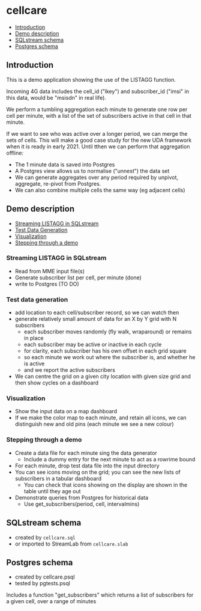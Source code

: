 # cellcare

* [Introduction](#introduction)
* [Demo description](#demo-description)
* [SQLstream schema](#sqlstream-schema)
* [Postgres schema](#postgres-schema)

## Introduction

This is a demo application showing the use of the LISTAGG function.

Incoming 4G data includes the cell_id ("lkey") and subscriber_id ("imsi" in this data, would be "msisdn" in real life).

We perform a tumbling aggregation each minute to generate one row per cell per minute, with a list of the set of subscribers active in that cell in that minute.

If we want to see who was active over a longer period, we can merge the sets of cells. This will make a good case study for the new UDA framework when it is ready in early 2021. Until tthen we can perform that aggregation offline:

* The 1 minute data is saved into Postgres
* A Postgres view allows us to normalise ("unnest") the data set
* We can generate aggregates over any period required by unpivot, aggregate, re-pivot from Postgres.
* We can also combine multiple cells the same way (eg adjacent cells)


## Demo description

* [Streaming LISTAGG in SQLstream](#streaming-listagg-in-SQLstream)
* [Test Data Generation](#test-data-generation)
* [Visualization](#visualization)
* [Stepping through a demo](#stepping-through-a-demo)

### Streaming LISTAGG in SQLstream

* Read from MME input file(s)
* Generate subscriber list per cell, per minute (done)
* write to Postgres (TO DO)

### Test data generation

* add location to each cell/subscriber record, so we can watch then
* generate relatively small amount of data for an X by Y grid with N subscribers
  * each subscriber moves randomly (fly walk, wraparound) or remains in place
  * each subscriber may be active or inactive in each cycle
  * for clarity, each subscriber has his own offset in each grid square
  * so each minute we work out where the subscriber is, and whether he is active
  * and we report the active subscribers
* We can centre the grid on a given city location with given size grid and then show cycles on a dashboard

### Visualization

* Show the input data on a map dashboard
* If we make the color map to each minute, and retain all icons, we can distinguish new and old pins (each minute we see a new colour)

### Stepping through a demo

* Create a data file for each minute sing the data generator
  * Include a dummy entry for the next minute to act as a rowrime bound
* For each minute, drop test data file into the input directory
* You can see icons moving on the grid; you can see the new lists of subscribers in a tabular dashboard
  * You can check that icons showing on the display are shown in the table until they age out
* Demonstrate queries from Postgres for historical data
  * Use get_subscribers(period, cell, intervalmins)


## SQLstream schema

* created by `cellcare.sql`
* or imported to StreamLab from `cellcare.slab`

## Postgres schema

* created by cellcare.psql
* tested by pgtests.psql

Includes a function "get_subscribers" which returns a list of subscribers for a given cell, over a range of minutes



